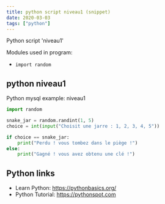 ```yaml
---
title: python script niveau1 (snippet)
date: 2020-03-03
tags: ["python"]
---
```

Python script 'niveau1'


Modules used in program: 
* `import random`

## python niveau1

Python mysql example: niveau1

```python
import random

snake_jar = random.randint(1, 5)
choice = int(input("Choisit une jarre : 1, 2, 3, 4, 5"))

if choice == snake_jar:
    print("Perdu ! vous tombez dans le piège !")
else:
    print("Gagné ! vous avez obtenu une clé !")

```

## Python links

- Learn Python: https://pythonbasics.org/
- Python Tutorial: https://pythonspot.com

